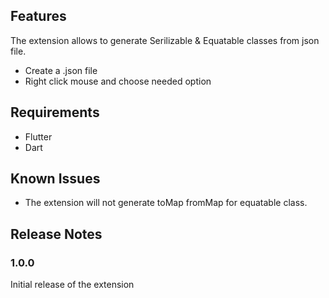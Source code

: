 ## Features

The extension allows to generate Serilizable & Equatable classes from json file.

- Create a .json file
- Right click mouse and choose needed option

## Requirements

- Flutter
- Dart

## Known Issues

- The extension will not generate toMap fromMap for equatable class.

## Release Notes

### 1.0.0

Initial release of the extension